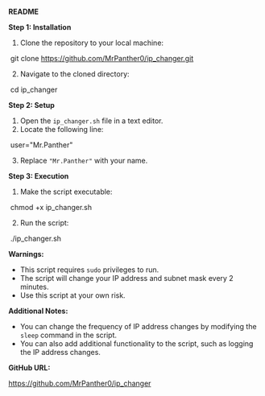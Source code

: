 **README**

**Step 1: Installation**

1. Clone the repository to your local machine:

    
﻿
git clone https://github.com/MrPanther0/ip_changer.git﻿

2. Navigate to the cloned directory:

    
﻿
cd ip_changer﻿

**Step 2: Setup**

1. Open the `ip_changer.sh` file in a text editor.
2. Locate the following line:

    
﻿
user="Mr.Panther"﻿

3. Replace `"Mr.Panther"` with your name.

**Step 3: Execution**

1. Make the script executable:

    
﻿
chmod +x ip_changer.sh﻿

2. Run the script:

    
﻿
./ip_changer.sh﻿

**Warnings:**

* This script requires `sudo` privileges to run.
* The script will change your IP address and subnet mask every 2 minutes.
* Use this script at your own risk.

**Additional Notes:**

* You can change the frequency of IP address changes by modifying the `sleep` command in the script.
* You can also add additional functionality to the script, such as logging the IP address changes.

**GitHub URL:**

https://github.com/MrPanther0/ip_changer
